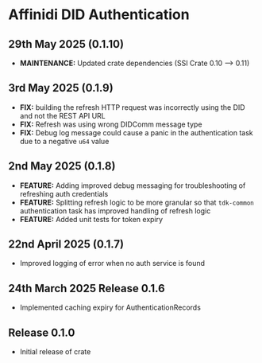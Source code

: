 # Affinidi DID Authentication

## 29th May 2025 (0.1.10)

* **MAINTENANCE:** Updated crate dependencies (SSI Crate 0.10 --> 0.11)

## 3rd May 2025 (0.1.9)

* **FIX:** building the refresh HTTP request was incorrectly using the DID and
not the REST API URL
* **FIX:** Refresh was using wrong DIDComm message type
* **FIX:** Debug log message could cause a panic in the authentication task due
to a negative `u64` value

## 2nd May 2025 (0.1.8)

* **FEATURE:** Adding improved debug messaging for troubleshooting of refreshing
auth credentials
* **FEATURE:** Splitting refresh logic to be more granular so that `tdk-common`
authentication task
has improved handling of refresh logic
* **FEATURE:** Added unit tests for token expiry

## 22nd April 2025 (0.1.7)

* Improved logging of error when no auth service is found

## 24th March 2025 Release 0.1.6

* Implemented caching expiry for AuthenticationRecords

## Release 0.1.0

* Initial release of crate
